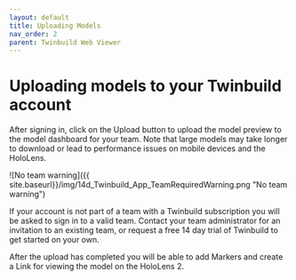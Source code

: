 ```yaml
---
layout: default
title: Uploading Models
nav_order: 2
parent: Twinbuild Web Viewer
---
```


# Uploading models to your Twinbuild account

After signing in, click on the Upload button to upload the model preview to the model dashboard for your team. Note that large models may take longer to download or lead to performance issues on mobile devices and the HoloLens.

![No team warning]({{ site.baseurl}}/img/14d_Twinbuild_App_TeamRequiredWarning.png "No team warning")

If your account is not part of a team with a Twinbuild subscription you will be asked to sign in to a valid team. Contact your team administrator for an invitation to an existing team, or request a free 14 day trial of Twinbuild to get started on your own.

After the upload has completed you will be able to add Markers and create a Link for viewing the model on the HoloLens 2.
